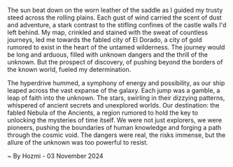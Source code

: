 
The sun beat down on the worn leather of the saddle as I guided my trusty steed across the rolling plains. Each gust of wind carried the scent of dust and adventure, a stark contrast to the stifling confines of the castle walls I'd left behind. My map, crinkled and stained with the sweat of countless journeys, led me towards the fabled city of El Dorado, a city of gold rumored to exist in the heart of the untamed wilderness. The journey would be long and arduous, filled with unknown dangers and the thrill of the unknown. But the prospect of discovery, of pushing beyond the borders of the known world, fueled my determination.

The hyperdrive hummed, a symphony of energy and possibility, as our ship leaped across the vast expanse of the galaxy. Each jump was a gamble, a leap of faith into the unknown. The stars, swirling in their dizzying patterns, whispered of ancient secrets and unexplored worlds. Our destination: the fabled Nebula of the Ancients, a region rumored to hold the key to unlocking the mysteries of time itself. We were not just explorers, we were pioneers, pushing the boundaries of human knowledge and forging a path through the cosmic void. The dangers were real, the risks immense, but the allure of the unknown was too powerful to resist. 

~ By Hozmi - 03 November 2024

